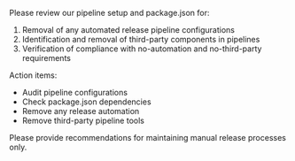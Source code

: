 Please review our pipeline setup and package.json for:
1. Removal of any automated release pipeline configurations
2. Identification and removal of third-party components in pipelines
3. Verification of compliance with no-automation and no-third-party requirements

Action items:
- Audit pipeline configurations
- Check package.json dependencies
- Remove any release automation
- Remove third-party pipeline tools

Please provide recommendations for maintaining manual release processes only.
